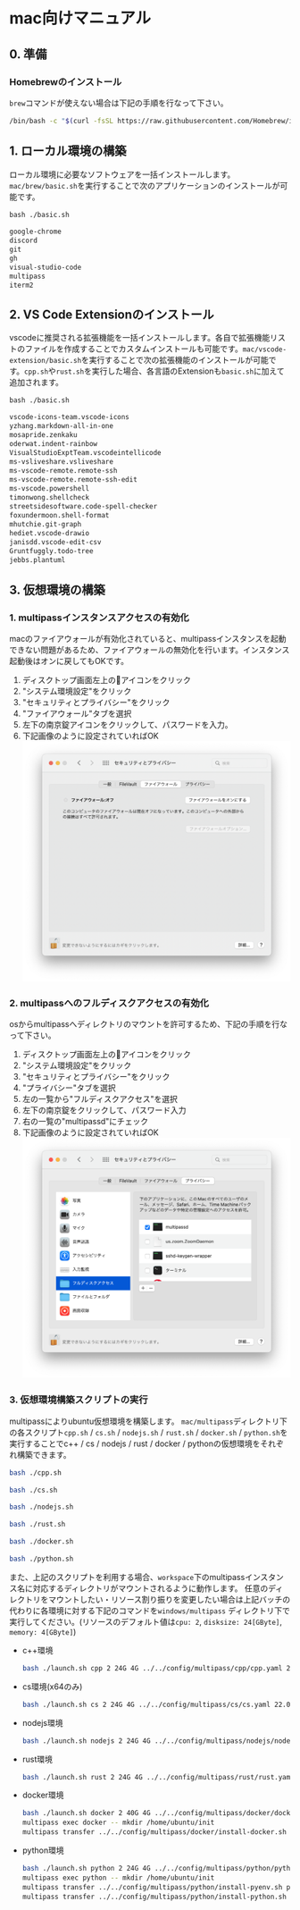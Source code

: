 # mac向けマニュアル

## 0. 準備

### Homebrewのインストール
`brew`コマンドが使えない場合は下記の手順を行なって下さい。
```zsh
/bin/bash -c "$(curl -fsSL https://raw.githubusercontent.com/Homebrew/install/HEAD/install.sh)"
```

## 1. ローカル環境の構築
ローカル環境に必要なソフトウェアを一括インストールします。`mac/brew/basic.sh`を実行することで次のアプリケーションのインストールが可能です。
```
bash ./basic.sh
```
```
google-chrome
discord
git
gh
visual-studio-code
multipass
iterm2
```
## 2. VS Code Extensionのインストール
vscodeに推奨される拡張機能を一括インストールします。各自で拡張機能リストのファイルを作成することでカスタムインストールも可能です。`mac/vscode-extension/basic.sh`を実行することで次の拡張機能のインストールが可能です。`cpp.sh`や`rust.sh`を実行した場合、各言語のExtensionも`basic.sh`に加えて追加されます。
```
bash ./basic.sh
```
```
vscode-icons-team.vscode-icons
yzhang.markdown-all-in-one
mosapride.zenkaku
oderwat.indent-rainbow
VisualStudioExptTeam.vscodeintellicode
ms-vsliveshare.vsliveshare
ms-vscode-remote.remote-ssh
ms-vscode-remote.remote-ssh-edit
ms-vscode.powershell
timonwong.shellcheck
streetsidesoftware.code-spell-checker
foxundermoon.shell-format
mhutchie.git-graph
hediet.vscode-drawio
janisdd.vscode-edit-csv
Gruntfuggly.todo-tree
jebbs.plantuml
```

## 3. 仮想環境の構築

### 1. multipassインスタンスアクセスの有効化
macのファイアウォールが有効化されていると、multipassインスタンスを起動できない問題があるため、ファイアウォールの無効化を行います。インスタンス起動後はオンに戻してもOKです。

1. ディスクトップ画面左上の🍎アイコンをクリック
2. "システム環境設定"をクリック
3. "セキュリティとプライバシー"をクリック
4. "ファイアウォール"タブを選択
5. 左下の南京錠アイコンをクリックして、パスワードを入力。
6. 下記画像のように設定されていればOK
![multipassインスタンスアクセスの有効化](./img/multipass_firewall.png)

### 2. multipassへのフルディスクアクセスの有効化
osからmultipassへディレクトリのマウントを許可するため、下記の手順を行なって下さい。

1. ディスクトップ画面左上の🍎アイコンをクリック
2. "システム環境設定"をクリック
3. "セキュリティとプライバシー"をクリック
4. "プライバシー"タブを選択
5. 左の一覧から"フルディスクアクセス"を選択
6. 左下の南京錠をクリックして、パスワード入力
7. 右の一覧の"multipassd"にチェック
8. 下記画像のように設定されていればOK
![multipassへのフルディスクアクセスの有効化](./img/multipass_fullaccess.png)

### 3. 仮想環境構築スクリプトの実行
multipassによりubuntu仮想環境を構築します。
`mac/multipass`ディレクトリ下の各スクリプト`cpp.sh` / `cs.sh` / `nodejs.sh` / `rust.sh` / `docker.sh` / `python.sh`を実行することでc++ / cs / nodejs / rust / docker / pythonの仮想環境をそれぞれ構築できます。
```sh
bash ./cpp.sh
```
```sh
bash ./cs.sh
```
```sh
bash ./nodejs.sh
```
```sh
bash ./rust.sh
```
```sh
bash ./docker.sh
```
```sh
bash ./python.sh
```
また、上記のスクリプトを利用する場合、`workspace`下のmultipassインスタンス名に対応するディレクトリがマウントされるように動作します。
任意のディレクトリをマウントしたい・リソース割り振りを変更したい場合は上記バッチの代わりに各環境に対する下記のコマンドを`windows/multipass` ディレクトリ下で実行してください。(リソースのデフォルト値は`cpu: 2`, `disksize: 24[GByte]`, `memory: 4[GByte]`)
- c++環境
    ```sh
    bash ./launch.sh cpp 2 24G 4G ../../config/multipass/cpp/cpp.yaml 22.04 <マウント対象ディレクトリへののフルパス> /home/ubuntu/synced-cpp
    ```
- cs環境(x64のみ)
    ```sh
    bash ./launch.sh cs 2 24G 4G ../../config/multipass/cs/cs.yaml 22.04 <マウント対象ディレクトリへのフルパス> /home/ubuntu/synced-cs
    ```
- nodejs環境
    ```sh
    bash ./launch.sh nodejs 2 24G 4G ../../config/multipass/nodejs/nodejs.yaml 22.04 <マウント対象ディレクトリへのフルパス> /home/ubuntu/synced-nodejs
    ```
- rust環境
    ```sh
    bash ./launch.sh rust 2 24G 4G ../../config/multipass/rust/rust.yaml 22.04 <マウント対象ディレクトリへのフルパス> /home/ubuntu/synced-rust
    ```
- docker環境
    ```sh
    bash ./launch.sh docker 2 40G 4G ../../config/multipass/docker/docker.yaml 22.04 <マウント対象ディレクトリへのフルパス> /home/ubuntu/synced-docker
    multipass exec docker -- mkdir /home/ubuntu/init
    multipass transfer ../../config/multipass/docker/install-docker.sh docker:/home/ubuntu/init/
    ```
- python環境
    ```sh
    bash ./launch.sh python 2 24G 4G ../../config/multipass/python/python.yaml 22.04 <マウント対象ディレクトリへのフルパス> /home/ubuntu/synced-python
    multipass exec python -- mkdir /home/ubuntu/init
    multipass transfer ../../config/multipass/python/install-pyenv.sh python:/home/ubuntu/init/
    multipass transfer ../../config/multipass/python/install-python.sh python:/home/ubuntu/init/
    ```
